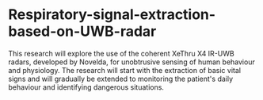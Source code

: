 # Respiratory-signal-extraction-based-on-UWB-radar
This research will explore the use of the coherent XeThru X4 IR-UWB radars, developed by Novelda, for unobtrusive sensing of human behaviour and physiology. The research will start with the extraction of basic vital signs and will gradually be extended to monitoring the patient's daily behaviour and identifying dangerous situations.
